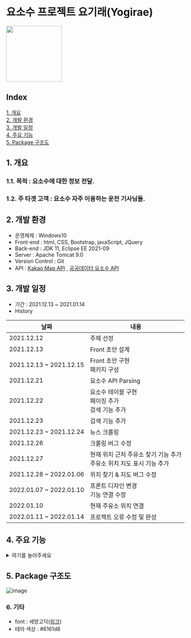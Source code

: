 # 요소수 프로젝트 요기래(Yogirae)<br>
<img src="https://user-images.githubusercontent.com/88884623/149662987-8670df36-63cb-4774-ba8b-84c28552f077.png" width="150" height="150"/>


## Index
[1. 개요](#1-개요)   
[2. 개발 환경](#2-개발-환경)  
[3. 개발 일정](#3-개발-일정)   
[4. 주요 기능](#4-주요-기능)  
[5. Package 구조도 ](#5-Package-구조도)
 

## 1. 개요

### 1.1. 목적 : 요소수에 대한 정보 전달.
### 1.2. 주 타겟 고객 : 요소수 자주 이용하는 운전 기사님들.
  
## 2. 개발 환경
- 운영체제 : Windows10
- Front-end : html, CSS, Bootstrap, javaScript, JQuery
- Back-end : JDK 11, Eclipse EE 2021-09
- Server : Apache Tomcat 9.0
- Version Control : Git
- API : [Kakao Map API](https://developers.kakao.com/product/map) , [공공데이터 요소수 API](https://www.data.go.kr/data/15095040/openapi.do)  

## 3. 개발 일정
- 기간 : 2021.12.13 ~ 2021.01.14  
- History

|날짜|내용|
|----|----|
|2021.12.12|주제 선정|
|2021.12.13|Front 초안 설계|
|2021.12.13 ~ 2021.12.15|Front 초안 구현<br>패키지 구성|
|2021.12.21|요소수 API Parsing|
|2021.12.22|요소수 테이블 구현<br>페이징 추가<br>검색 기능 추가|
|2021.12.23|검색 기능 추가|
|2021.12.23 ~ 2021.12.24|뉴스 크롤링|
|2021.12.26|크롤링 버그 수정|
|2021.12.27|현재 위치 근처 주유소 찾기 기능 추가<br>주유소 위치 지도 표시 기능 추가|
|2021.12.28 ~ 2022.01.06|위치 찾기 & 지도 버그 수정|
|2022.01.07 ~ 2022.01.10|프론트 디자인 변경<br>기능 연결 수정|
|2022.01.10|현재 주유소 위치 연결|
|2022.01.11 ~ 2022.01.14|프로젝트 오류 수정 및 완성|

## 4. 주요 기능
<details>
<summary>여기를 눌러주세요</summary>
    
### 가장 주요했던 기능은 2개였습니다.

둘다 지도를 사용했던 기능인데, 모두 카카오 지도 API를 사용했습니다.

### 1. 표에서 상호명을 누르면 해당 주유소와 일치하는 지도를 자동으로 스크롤 내려서 나타내기
 
 ![Untitled](https://user-images.githubusercontent.com/88884623/149661459-5e6cd15d-da73-4e00-bab7-5ecce61d2c2e.png)

주유소의 상호명, 주소, 요소수 가격, 전화번호, 요소수 재고량이 나와있는 테이블 jsp 코드입니다.

프론트로 보자면 이렇습니다.

![Untitled (1)](https://user-images.githubusercontent.com/88884623/149661492-ce9bbf42-e142-4554-b8a8-909a0306e1a6.png)

이 페이지에서 상호명을 누르면 `oncllick 메소드`가 실행되며 `위도`와 `경도`를 `js`로 넘겨줍니다.<br>
그리고 동시에 프론트에서는 지도 페이지로 스크롤이 됩니다. (`a href="#mainmap”`로 해당 id가 있는 div로 이동이 가능합니다!!)

```jsx
//a태그 누르면 해당 주유소 표시하기
function detailmap(laat, lnng){
	var lat3 = laat;
	var lng3 = lnng;
	var container2 = document.getElementById('map');
	var options2 = {
		center: new kakao.maps.LatLng(lat3, lng3),
		level: 3
	};

	var map3 = new kakao.maps.Map(container2, options2);
	var markerPosition  = new kakao.maps.LatLng(lat3, lng3); 
	// 마커를 생성합니다
	var marker3 = new kakao.maps.Marker({
	    position: markerPosition
	});

	// 타일 로드가 완료되면 지도 중심에 마커를 표시합니다
	kakao.maps.event.addListener(map3, 'tilesloaded', displayMarker2);
	
	function displayMarker2() {
	    // 마커의 위치를 지도중심으로 설정합니다 
	    marker3.setMap(map3); 
	}
}
```

넘겨받은 `위도(laat)`와 `경도(lnng)`를 options2에 담습니다. <br>
저 options2는 지도를 표시하기 위한 속성들이 있는 객체입니다. <br>
center로 카카오 api로 해당 좌표의 지도를 `가운데`에 두고 level로 지도의 `확대 범위`를 설정합니다.

그리고 id가 map인 div를 container2객체에 담아서 map3에 지도 정보로 저장합니다.

그리고 마커를 생선한뒤 지도 중심에 마커를 표시하는 함수와 마커의 위치를 지도 중심으로 설정하는 함수를 실행합니다.

**실행결과**
![Untitled (2)](https://user-images.githubusercontent.com/88884623/149661508-9d02d8f4-fea5-4318-8d49-eaeeb01b5940.png)
![Untitled (3)](https://user-images.githubusercontent.com/88884623/149661511-1c4080f0-8995-470a-9b87-da02e230624c.png)

---

### 2. 지도 페이지에서 근처 주유소 찾기 버튼을 누르면, 페이지 이동 없이 지도에 현재 위치의 마크, 주유소의 정보들이 담긴 메시지 박스를 출력하기


<details>
<summary>js코드 전문</summary>

```jsx
    //근처 주유소 찾기 start
    	$("#findnearbtn").click(function(){
    		var mapContainer = document.getElementById('map'), // 지도를 표시할 div 
    	    mapOption = { 
    	        center: new kakao.maps.LatLng(33.450701, 126.570667), // 지도의 중심좌표
    	        level:7 // 지도의 확대 레벨 
    	    }; 
    		bounds = new kakao.maps.LatLngBounds();
    		var map2 = new kakao.maps.Map(mapContainer, mapOption); // 지도를 생성합니다
    		
    		// HTML5의 geolocation으로 사용할 수 있는지 확인합니다 
    		if (navigator.geolocation) {
    		    
    		    // GeoLocation을 이용해서 접속 위치를 얻어옵니다
    		    navigator.geolocation.getCurrentPosition(function(position) {
    				//현재 위치
    		        var lat2 = position.coords.latitude, // 위도
    		            lon2 = position.coords.longitude; // 경도
    		        var locPosition = new kakao.maps.LatLng(lat2, lon2), // 마커가 표시될 위치를 geolocation으로 얻어온 좌표로 생성합니다
    		        message = '<div class="text-center" style="padding:5px;">현재 위치</div>'; // 인포윈도우에 표시될 내용입니다
    				arr = [];
    				arr2 = [];
    					 $.ajax({
    						url: "../controller/locationController.jsp" ,
    						data:{ lat4 : lat2 , lon4 : lon2 } , 
    						success : function(result){
    							arr = result.split(",");
    							for(i=0; i<arr.length; i++){
    								arr2[i] = arr[i].split("_");
    							}
    							
    							for(j=0; j<arr2.length; j++){
    								/*alert(arr2[j][0]) // 경도
    								alert(arr2[j][1]) // 위도
    								alert(arr2[j][2]) // 이름 
    								alert(arr2[j].length);
    								alert(arr2[j][0]+" "+ arr2[j][1]);*/
    								if(j==0){
    									//[가 붙은 인덱스의 위치 찾기
    									//var hi =arr2[j][0].indexOf("["); 
    									//20이 나옴
    									//alert(arr2[j][0].split("[")[1]);
    									//첫번째 주유소를 찾기 위해서 첫번재 좌표에서 "["을 기준으로 1번째 인덱스 가져오기
    									arr2[j][0]=arr2[j][0].split("[")[1];
    									//첫번째 주유소의 좌표의 경도가 나온다.
    									//alert(arr2[j][0]);
    								}
    								else if(j==arr2.length-1){
    									//alert(arr2[j][arr2.length-1].split("]")[0]);
    									arr2[j][arr2.length-1]=arr2[j][arr2.length-1].split("]")[0];
    									//alert(arr2[j][arr2.length-1]);										
    								}
    								var locPosition2 = new kakao.maps.LatLng(arr2[j][0], arr2[j][1])
    								message2 = '<div class="text" style="padding:1rem 1.6rem 1rem 1.6rem; font-size:0.7rem;">'+arr2[j][2]+'<br>'+'가격 : '+arr2[j][3]+'<br>'+arr2[j][5]+'</div>';
    					        	displayMarker(locPosition2, message2);
    							}							
    							displayMarker(locPosition, message);
    						}
    					})
    				map2.setCenter(locPosition); 
    		      });
    		} else { // HTML5의 GeoLocation을 사용할 수 없을때 마커 표시 위치와 인포윈도우 내용을 설정합니다
    		    var locPosition = new kakao.maps.LatLng(33.450701, 126.570667),    
    		        message = 'geolocation을 사용할수 없어요..'
    		    displayMarker(locPosition, message);
    		}
    		
    		// 지도에 마커와 인포윈도우를 표시하는 함수입니다
    		kakao.maps.event.removeListener(map, 'tilesloaded', displayMarker);
    		function displayMarker(locPosition, message) {
    		    // 마커를 생성합니다
    		    var marker2 = new kakao.maps.Marker({  
    		        map2: map2, 
    		        position: locPosition
    		    }); 
    		    
    		    var iwContent = message, // 인포윈도우에 표시할 내용
    		        iwRemoveable = true;
    		
    		    // 인포윈도우를 생성합니다
    		    var infowindow = new kakao.maps.InfoWindow({
    		        content : iwContent,
    		        removable : iwRemoveable
    		    })
    		    // 인포윈도우를 마커위에 표시합니다 
    		    infowindow.open(map2, marker2);
    		    // 지도 중심좌표를 접속위치로 변경합니다
    		    map2.setCenter(locPosition);  
    		} //근처 주유소 찾기 end(그러나 현재 내 위치만 나옴)  
    	});
    	//근처 주유소 찾기 end
```
</details><br>
   

위 토글은 근처 주유소를 찾아주는 javascript문의 전문입니다. 너무 길어서 숨겼습니다.

아이디가 `findnearbtn`인 버튼을 프론트에서 눌렀다면, 이곳이 실행됩니다.

지도를 먼저 div에 띄워서 보여줘야 합니다. 그렇지 않으면 지도가 빈칸으로 나오며 실행되지 않습니다.

![Untitled (5)](https://user-images.githubusercontent.com/88884623/149661555-6973558e-3b2c-4000-a726-44069dc82d6f.png)

`level` 로 지도의 확대 크기를 정할 수 있고, 지도가 표시되는 `중심좌표`를 정할 수 있습니다.

그 다음에 GPS로 현재의 위치를 알아내야 합니다.

알아낸 위도와 경도들로 좌표들을 설정합니다. `message`에는 원하는 HTML을 저장할 수 있습니다.

```jsx
if (navigator.geolocation) {
		    
		    // GeoLocation을 이용해서 접속 위치를 얻어옵니다
		    navigator.geolocation.getCurrentPosition(function(position) {
				//현재 위치
		        var lat2 = position.coords.latitude, // 위도
		            lon2 = position.coords.longitude; // 경도
					//현재 위치 테스트
					
		        var locPosition = new kakao.maps.LatLng(lat2, lon2), // 마커가 표시될 위치를 geolocation으로 얻어온 좌표로 생성합니다
		        message = '<div class="text-center" style="padding:5px;">현재 위치</div>'; // 인포윈도우에 표시될 내용입니다
```

이후에 ajax문을 사용했습니다. 

왜냐하면 프론트에서 버튼을 누르면 페이지 이동없이 `비동기식`으로 지도를 띄우고 싶었기 때문입니다.

그래서 위의 현재 위치 위도 경도를 locationController로 전달해 주었습니다.

![Untitled (6)](https://user-images.githubusercontent.com/88884623/149661565-00c0b268-7769-484e-a1a3-0d5a58a5fcce.png)

 locationController.jsp
 ![image](https://user-images.githubusercontent.com/88884623/149662322-3135b74e-0eb1-4a42-a126-f295f3aef4d6.png)
<br>
 ![image](https://user-images.githubusercontent.com/88884623/149662335-f79898ad-0d7b-4286-8383-d1b53567560b.png)
<br>
 ![image](https://user-images.githubusercontent.com/88884623/149662359-3eeee9fa-81b9-46fe-987b-ab081e700b01.png)

     

컨트롤러에서    
![Untitled (8)](https://user-images.githubusercontent.com/88884623/149662431-e03aee1c-efd6-40fb-80c9-a3237bd0061b.png)   

경도와 위도를 double로 받아온 뒤에

리스트를 3개 선언했습니다.

`Databases`는 요소수 객체들을 (캡슐화)객체화시키기 위한 클래스로, 요소수 api 데이터의 속성값들의 객체, 생성자,  get set메소드들이 있습니다.

<details>
<summary> Databases</summary>
    
```java
    package dto;
    
    import java.util.ArrayList;
    import java.util.Arrays;
    
    public class Databases {
    
    	private String name;
    	private String inventory;
    	private String addr;
    	private String price;
    	private String regDt;
    	private String lat;
    	private String lng;
    	private String tel;
    	private String openTime;
    	private double distance; 
    	
    	public ArrayList<Databases> DataArray = new ArrayList<>();
    	
    	public Databases() {}
    	
    	//이름하고 거리 담기 //이름으로 비교
    	public Databases(String addr, double distance) {
    		super();
    		this.addr = addr;
    		this.distance = distance;
    	}
    
    	//메인 파싱용
    	public Databases(String name, String inventory, String addr, String price, String regDt, String lat, String lng,
    			String tel, String openTime, double distance) {
    		this.name = name;
    		this.inventory = inventory;
    		this.addr = addr;
    		this.price = price;
    		this.regDt = regDt;
    		this.lat = lat;
    		this.lng = lng;
    		this.tel = tel;
    		this.openTime = openTime;
    		this.distance = distance;
    	}
    	
    	public Databases(String name, String inventory, String addr, String price, String regDt, String lat, String lng,
    			String tel, String openTime) {
    		this.name = name;
    		this.inventory = inventory;
    		this.addr = addr;
    		this.price = price;
    		this.regDt = regDt;
    		this.lat = lat;
    		this.lng = lng;
    		this.tel = tel;
    		this.openTime = openTime;
    	}
    
    	public Databases(String name, String lat, String lng  ) {
    		this.name = name;
    		this.lat = lat;
    		this.lng = lng;
    	}
    	
    	//js에 넘겨주기용
    	public Databases(String name, String inventory, String addr, String price, String lat, String lng, String tel,
    			String openTime, double distance) {
    		super();
    		this.name = name;
    		this.inventory = inventory;
    		this.addr = addr;
    		this.price = price;
    		this.lat = lat;
    		this.lng = lng;
    		this.tel = tel;
    		this.openTime = openTime;
    		this.distance = distance;
    	}
    	
    	//새로운 파싱용
    	public Databases(String name, String inventory, String addr, String price, String lat, String lng, String tel,
    			String openTime) {
    		super();
    		this.name = name;
    		this.inventory = inventory;
    		this.addr = addr;
    		this.price = price;
    		this.lat = lat;
    		this.lng = lng;
    		this.tel = tel;
    		this.openTime = openTime;
    	}
    
    	public String getName() {
    		return name;
    	}
    
    	public void setName(String name) {
    		this.name = name;
    	}
    
    	public String getInventory() {
    		return inventory;
    	}
    
    	public void setInventory(String inventory) {
    		this.inventory = inventory;
    	}
    
    	public String getAddr() {
    		return addr;
    	}
    
    	public void setAddr(String addr) {
    		this.addr = addr;
    	}
    
    	public String getPrice() {
    		return price;
    	}
    
    	public void setPrice(String price) {
    		this.price = price;
    	}
    
    	public String getRegDt() {
    		return regDt;
    	}
    
    	public void setRegDt(String regDt) {
    		this.regDt = regDt;
    	}
    
    	public String getLat() {
    		return lat;
    	}
    
    	public void setLat(String lat) {
    		this.lat = lat;
    	}
    
    	public String getLng() {
    		return lng;
    	}
    
    	public void setLng(String lng) {
    		this.lng = lng;
    	}
    
    	public String getTel() {
    		return tel;
    	}
    
    	public void setTel(String tel) {
    		this.tel = tel;
    	}
    
    	public String getOpenTime() {
    		return openTime;
    	}
    
    	public void setOpenTime(String openTime) {
    		this.openTime = openTime;
    	}
    	
    	public double getDistance() {
    		return distance;
    	}
    
    	public void setDistance(double distance) {
    		this.distance = distance;
    	}
    	
    	@Override
    	public String toString() {
    		StringBuilder builder = new StringBuilder();
    		String aa = builder.append(lat+"_"+lng+"_"+name+"_"+inventory+"_"+addr+"_"+tel+"_"+openTime).toString();
    		return aa;
    	}
    }
 ```
 </details>
    

![Untitled (9)](https://user-images.githubusercontent.com/88884623/149662551-1868ed93-b15c-4608-9e7f-c6fe9c4fac81.png)


하나는 api에서 `새로 파싱한 정보를 담을 리스트`고

두번째는 파싱한 사이즈 만큼 반복문을 돌려 나온 `이름과 거리가 담긴 리스트`입니다.

마지막은 두 리스트를 비교해서 값을 담아 `js로 넘겨줄 리스트`입니다.

<details>
 <summary>이름과 거리 담기</summary>
    
```java
    //파싱한 사이즈 만큼 반복문 돌려서 거리 구하기
    for(int u=0; u<arr.size(); u++){
    	
    	//위도 경도로 거리 구해서  arraylist에 이름과 거리 담기
    	double lat2 = Double.parseDouble(arr.get(u).getLat());
    	double lng2 = Double.parseDouble(arr.get(u).getLng());
    	
    	c_lat = lat; // 현재 위도
    	c_lng = lng; // 현재 경도 
    	c_lat2 = lat2; // 모든 위도
    	c_lng2 = lng2; // 모든 경도
    	
    	
        double distance; //거리 객체
        double radius = 6371; // 지구 반지름(km)
        double toRadian = Math.PI / 180;
    
        double deltaLatitude = Math.abs(c_lat - c_lat2) * toRadian;
        double deltaLongitude = Math.abs(c_lng - c_lng2) * toRadian;
    
        double sinDeltaLat = Math.sin(deltaLatitude / 2);
        double sinDeltaLng = Math.sin(deltaLongitude / 2);
        double squareRoot = Math.sqrt(
            sinDeltaLat * sinDeltaLat +
            Math.cos(c_lat * toRadian) * Math.cos(c_lat2 * toRadian) * sinDeltaLng * sinDeltaLng);
    
        distance = 2 * radius * Math.asin(squareRoot);
        Databases databases2 = new Databases(arr.get(u).getAddr(), distance);
        //이름과 거리 리스트에 저장하기
        arr2.add(databases2);
        
    }
```
</details>
    
파싱한 사이즈만큼 반복문을 돌리고, 전체 데이터로부터 모든 위도, 경도들을 객체화하였습니다.
    
그 다음 위치를 구하는 코드들을 실행한 뒤, 나온 주소[ arr.get(u).getAddr() ]와 거리[distance]를 객체화해서 두번째 ArrayList에 담았습니다.

위에서 담은 모든 파싱한 정보가 담긴 리스트와 두번째 이름과 거리가 담긴 리스트를 비교하여 

![image](https://user-images.githubusercontent.com/88884623/149662694-a2d94af5-5ff1-49ac-8cb0-4d6de833538e.png)


3번째 리스트에 담아 ajax로 넘겨주었습니다.

그런데 넘길때, `메모리주소 값`들만 나오는 것이었습니다.

그래서 Databases 클래스에 `@Override`를 해서

```java
@Override
	public String toString() {
		StringBuilder builder = new StringBuilder();
		String aa = builder.append(lat+"_"+lng+"_"+name+"_"+price+"_"+addr+"_"+tel+"_"+openTime).toString();
		return aa;
	}
```

`toString()메소드`로 String화 하고 `Stringbuilder`를 이용해 값들(경도, 위도, 상호명, 재고, 주소, 전화번호, 영업시간)을 aa 객체에 담아 반환했습니다.

그러니까, 통신한 결과 값들이 정상적으로 출력되었습니다.

---

<details>
<summary>통신 이후 코드</summary>
    
```jsx
    arr = [];
    arr2 = [];
    	 $.ajax({
    		url: "../controller/locationController.jsp" ,
    		data:{ lat4 : lat2 , lon4 : lon2 } , 
    		success : function(result){
    			arr = result.split(",");
    			for(i=0; i<arr.length; i++){
    				arr2[i] = arr[i].split("_");
    			}
    			
    			for(j=0; j<arr2.length; j++){
    				/*alert(arr2[j][0]) // 경도
    				alert(arr2[j][1]) // 위도
    				alert(arr2[j][2]) // 이름 
    				alert(arr2[j].length);
    				alert(arr2[j][0]+" "+ arr2[j][1]);*/
    				if(j==0){
    					//[가 붙은 인덱스의 위치 찾기
    					//var hi =arr2[j][0].indexOf("["); 
    					//20이 나옴
    					//alert(arr2[j][0].split("[")[1]);
    					//첫번째 주유소를 찾기 위해서 첫번재 좌표에서 "["을 기준으로 1번째 인덱스 가져오기
    					arr2[j][0]=arr2[j][0].split("[")[1];
    					//첫번째 주유소의 좌표의 경도가 나온다.
    					//alert(arr2[j][0]);
    				}
    				else if(j==arr2.length-1){
    					//alert(arr2[j][arr2.length-1].split("]")[0]);
    					arr2[j][arr2.length-1]=arr2[j][arr2.length-1].split("]")[0];
    					//alert(arr2[j][arr2.length-1]);										
    				}
    				var locPosition2 = new kakao.maps.LatLng(arr2[j][0], arr2[j][1])
    				//alert(locPosition2);
    				message2 = '<div class="text" style="padding:1rem 1.6rem 1rem 1.6rem; font-size:0.7rem;">'+arr2[j][2]+'<br>'+'가격 : '+arr2[j][3]+'<br>'+arr2[j][5]+'</div>';
    	        	displayMarker(locPosition2, message2);
    					
    			}
    			
    			displayMarker(locPosition, message);
    		}
    	});
     
    map2.setCenter(locPosition); 
      });
```
</details> 

넘겨받은 값들을 `콤마(,)`를 기준으로 `split`하고, 다시 `언더바(_)`기준으로 `split`하였습니다.

첫번째 인덱스가 ‘`[`’이 붙어있길래, [값을 제거해주었고, 마지막에 있는 ‘`]`’도 역시 제거해주었습니다.

그 다음 위도와 경도를 마커가 표시될 위치를 나타내는 객체인 `locposition2`에 담아주었고,

`message`에는 띄울 html 코드(상호명, 가격, 전화번호)를 담아주었습니다.

그리고 나서 displayMarker 로 띄울 마커 변수에 담았습니다.

두번째 displayMarker는 처음에 gps로 받아온 현재 위치를 지도에 표시하기 위한 마커 변수입니다..

그리고 map2.setCenter(locPosition)으로 지도의 중심 위치를 현재 위치로 설정했습니다.

```java
// 지도에 마커와 인포윈도우를 표시하는 함수입니다
		kakao.maps.event.removeListener(map, 'tilesloaded', displayMarker);
		function displayMarker(locPosition, message) {
		    // 마커를 생성합니다
		    var marker2 = new kakao.maps.Marker({  
		        map2: map2, 
		        position: locPosition
		    }); 
		    
		    var iwContent = message, // 인포윈도우에 표시할 내용
		        iwRemoveable = true;
		
		    // 인포윈도우를 생성합니다
		    var infowindow = new kakao.maps.InfoWindow({
		        content : iwContent,
		        removable : iwRemoveable
		    });
		    
		    // 인포윈도우를 마커위에 표시합니다 
		    infowindow.open(map2, marker2);
		    // 지도 중심좌표를 접속위치로 변경합니다
		    map2.setCenter(locPosition);  
		} //근처 주유소 찾기 end(그러나 현재 내 위치만 나옴)  
	});
	//근처 주유소 찾기 end
```

그 후에 지도에 마커와 인포윈도우(message)를 표시하기 위해 함수를 호출했습니다.

---

</details>

 
## 5. Package 구조도
![image](https://user-images.githubusercontent.com/88884623/149659785-486bf510-8970-4bfc-a3c7-15821179f609.png)   


### 6. 기타
- font : 세방고딕([링크](https://noonnu.cc/font_page/656))
- 테마 색상 : #6161d8 <img src="https://user-images.githubusercontent.com/88884623/149663141-34ef103f-f042-4b50-9e1e-847cc236aa16.png" width="15" height="15"/>



